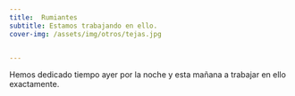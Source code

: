 ```yaml
---
title:  Rumiantes
subtitle: Estamos trabajando en ello.
cover-img: /assets/img/otros/tejas.jpg


---
```


Hemos dedicado tiempo ayer por la noche y esta mañana a trabajar en ello exactamente.






